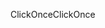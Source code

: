 <span data-ttu-id="e7ded-101">ClickOnce</span><span class="sxs-lookup"><span data-stu-id="e7ded-101">ClickOnce</span></span>